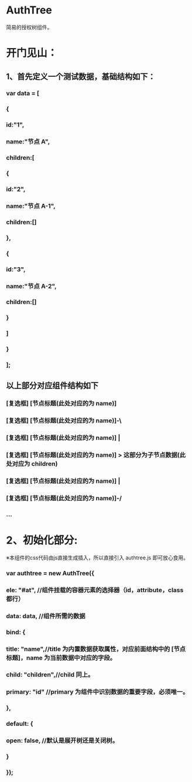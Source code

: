 # AuthTree
简易的授权树组件。

# 开门见山：
## 1、首先定义一个测试数据，基础结构如下：
### var data = [
###   {
###     id:"1",
###     name:"节点 A",
###     children:[
###       {
###         id:"2",
###         name:"节点 A-1",
###         children:[]
###       },
###       {
###         id:"3",
###         name:"节点 A-2",
###         children:[]
###       }
###     ]
###   }
### ];
## 以上部分对应组件结构如下
### [复选框] [节点标题(此处对应的为 name)]
###   [复选框] [节点标题(此处对应的为 name)]-\
###   [复选框] [节点标题(此处对应的为 name)] |
###   [复选框] [节点标题(此处对应的为 name)]  > 这部分为子节点数据(此处对应为 children)
###   [复选框] [节点标题(此处对应的为 name)] |
###   [复选框] [节点标题(此处对应的为 name)]-/
###  ...
 
# 2、初始化部分:
※本组件的css代码由js直接生成插入，所以直接引入 authtree.js 即可放心食用。
### var authtree = new AuthTree({
###     ele: "#at", //组件挂载的容器元素的选择器（id，attribute，class 都行）
###     data: data, //组件所需的数据
###     bind: {
###         title: "name",//title 为内置数据获取属性，对应前面结构中的 [节点标题]，name 为当前数据中对应的字段。
###         child: "children",//child 同上。
###         primary: "id" //primary 为组件中识别数据的重要字段，必须唯一。
###     },
###     default: {
###         open: false, //默认是展开树还是关闭树。
###     }
### });
